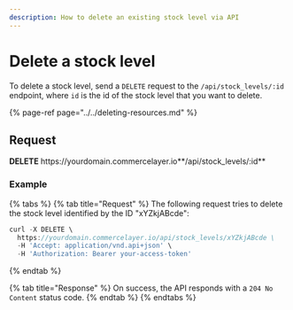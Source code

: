 ```yaml
---
description: How to delete an existing stock level via API
---
```


# Delete a stock level

To delete a stock level, send a `DELETE` request to the `/api/stock_levels/:id` endpoint, where `id` is the id of the stock level that you want to delete.

{% page-ref page="../../deleting-resources.md" %}

## Request

**DELETE** https://<i></i>yourdomain.commercelayer.io**/api/stock_levels/:id**

### Example

{% tabs %}
{% tab title="Request" %}
The following request tries to delete the stock level identified by the ID "xYZkjABcde":

```javascript
curl -X DELETE \
  https://yourdomain.commercelayer.io/api/stock_levels/xYZkjABcde \
  -H 'Accept: application/vnd.api+json' \
  -H 'Authorization: Bearer your-access-token'
```
{% endtab %}

{% tab title="Response" %}
On success, the API responds with a `204 No Content` status code.
{% endtab %}
{% endtabs %}

